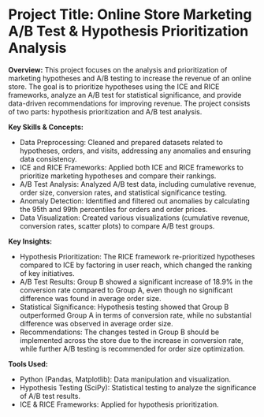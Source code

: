 # Project Title: Online Store Marketing A/B Test & Hypothesis Prioritization Analysis

**Overview:** This project focuses on the analysis and prioritization of marketing hypotheses and A/B testing to increase the revenue of an online store. The goal is to prioritize hypotheses using the ICE and RICE frameworks, analyze an A/B test for statistical significance, and provide data-driven recommendations for improving revenue. The project consists of two parts: hypothesis prioritization and A/B test analysis.

**Key Skills & Concepts:**

* Data Preprocessing: Cleaned and prepared datasets related to hypotheses, orders, and visits, addressing any anomalies and ensuring data consistency.
* ICE and RICE Frameworks: Applied both ICE and RICE frameworks to prioritize marketing hypotheses and compare their rankings.
* A/B Test Analysis: Analyzed A/B test data, including cumulative revenue, order size, conversion rates, and statistical significance testing.
* Anomaly Detection: Identified and filtered out anomalies by calculating the 95th and 99th percentiles for orders and order prices.
* Data Visualization: Created various visualizations (cumulative revenue, conversion rates, scatter plots) to compare A/B test groups.

**Key Insights:**

* Hypothesis Prioritization: The RICE framework re-prioritized hypotheses compared to ICE by factoring in user reach, which changed the ranking of key initiatives.
* A/B Test Results: Group B showed a significant increase of 18.9% in the conversion rate compared to Group A, even though no significant difference was found in average order size.
* Statistical Significance: Hypothesis testing showed that Group B outperformed Group A in terms of conversion rate, while no substantial difference was observed in average order size.
* Recommendations: The changes tested in Group B should be implemented across the store due to the increase in conversion rate, while further A/B testing is recommended for order size optimization.

**Tools Used:**

* Python (Pandas, Matplotlib): Data manipulation and visualization.
* Hypothesis Testing (SciPy): Statistical testing to analyze the significance of A/B test results.
* ICE & RICE Frameworks: Applied for hypothesis prioritization.

